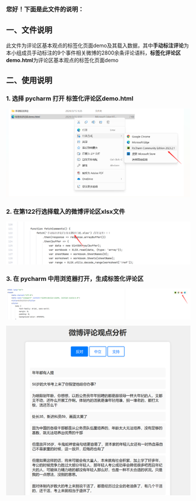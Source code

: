 ### 您好！下面是此文件的说明：

## 一、文件说明
此文件为评论区基本观点的标签化页面demo及其载入数据，其中**手动标注评论**为本小组成员手动标注的9个事件相关微博的2800余条评论语料，**标签化评论区demo.html**为评论区基本观点的标签化页面demo


## 二、使用说明

### 1. 选择 pycharm 打开 标签化评论区demo.html

![image](https://github.com/Kawabata0223/label-page-demo_ZUELer/blob/master/pic/QQ%E6%88%AA%E5%9B%BE20240317194544.png)


### 2. 在第122行选择载入的微博评论区xlsx文件

![image](https://github.com/Kawabata0223/label-page-demo_ZUELer/blob/master/pic/Pasted%20image%2020240317195214.png)


### 3. 在 pycharm 中用浏览器打开，生成标签化评论区

![image](https://github.com/Kawabata0223/label-page-demo_ZUELer/blob/master/pic/Pasted%20image%2020240317194852.png)


![image](https://github.com/Kawabata0223/label-page-demo_ZUELer/blob/master/pic/Pasted%20image%2020240317195613.png)
